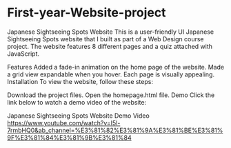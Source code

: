 # First-year-Website-project
Japanese Sightseeing Spots Website
This is a user-friendly UI Japanese Sightseeing Spots website that I built as part of a Web Design course project. The website features 8 different pages and a quiz attached with JavaScript.

Features
Added a fade-in animation on the home page of the website.
Made a grid view expandable when you hover.
Each page is visually appealing.
Installation
To view the website, follow these steps:

Download the project files.
Open the homepage.html file.
Demo
Click the link below to watch a demo video of the website:

Japanese Sightseeing Spots Website Demo Video
https://www.youtube.com/watch?v=I5l-7rmbHQ0&ab_channel=%E3%81%82%E3%81%9A%E3%81%BE%E3%81%9F%E3%81%84%E3%81%9B%E3%81%84

